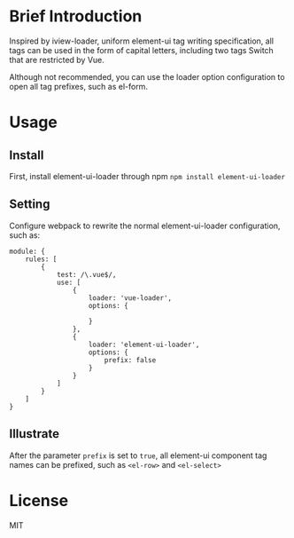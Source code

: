 # Brief Introduction
Inspired by iview-loader, uniform element-ui tag writing specification, all tags can be used in the form of capital letters, including two tags Switch that are restricted by Vue.

Although not recommended, you can use the loader option configuration to open all tag prefixes, such as el-form.
# Usage
## Install
First, install element-ui-loader through npm
`npm install element-ui-loader`
## Setting
Configure webpack to rewrite the normal element-ui-loader configuration, such as:
```
module: {
    rules: [
        {
            test: /\.vue$/,
            use: [
                {
                    loader: 'vue-loader',
                    options: {
                        
                    }
                },
                {
                    loader: 'element-ui-loader',
                    options: {
                        prefix: false
                    }
                }
            ]
        }
    ]
}
```
## Illustrate
After the parameter `prefix` is set to `true`, all element-ui component tag names can be prefixed, such as `<el-row>` and `<el-select>`
# License
MIT
